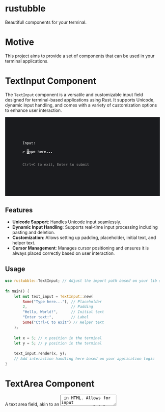 # rustubble

Beautifull components for your terminal.

# Motive

This project aims to provide a set of components that can be used in your terminal applications.

# TextInput Component

The `TextInput` component is a versatile and customizable input field designed for terminal-based applications using Rust. It supports Unicode, dynamic input handling, and comes with a variety of customization options to enhance user interaction.

![textInput](https://github.com/warpy-ai/rustubble/blob/main/assets/input.png)

## Features

- **Unicode Support**: Handles Unicode input seamlessly.
- **Dynamic Input Handling**: Supports real-time input processing including pasting and deletion.
- **Customization**: Allows setting up padding, placeholder, initial text, and helper text.
- **Cursor Management**: Manages cursor positioning and ensures it is always placed correctly based on user interaction.

## Usage

```rust
use rustubble::TextInput; // Adjust the import path based on your lib structure

fn main() {
    let mut text_input = TextInput::new(
        Some("Type here..."), // Placeholder
        2,                    // Padding
        "Hello, World!",      // Initial text
        "Enter text:",        // Label
        Some("Ctrl+C to exit") // Helper text
    );

    let x = 5; // x position in the terminal
    let y = 5; // y position in the terminal

    text_input.render(x, y);
    // Add interaction handling here based on your application logic
}
```

# TextArea Component

A text area field, akin to an <textarea /> in HTML. Allows for input that spans multiple lines. Supports unicode, pasting, vertical scrolling when the value exceeds the width and height of the element, and many customization options.

![textArea](https://github.com/warpy-ai/rustubble/blob/main/assets/textarea.gif)

## Usage

```rust
use rustubble::handle_text_area;
use rustubble::TextArea;
use crossterm::{
    execute,
    terminal::{disable_raw_mode, enable_raw_mode, EnterAlternateScreen, LeaveAlternateScreen},
};
use std::io::stdout;

fn main() -> crossterm::Result<()> {
    let mut stdout = stdout();

    execute!(stdout, EnterAlternateScreen)?;
    enable_raw_mode()?;

    let mut text_area = TextArea::new("Type here:", Some("Press ESC to exit."), 6);
    text_area.render(0, 1); // Initial render at position (0, 1)

    handle_text_area(&mut text_area, 0, 1);

    disable_raw_mode()?;
    execute!(stdout, LeaveAlternateScreen)?;
    Ok(())
}
```
